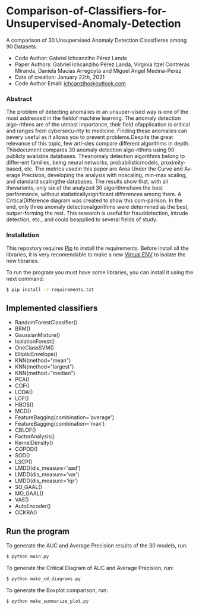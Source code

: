 # Comparison-of-Classifiers-for-Unsupervised-Anomaly-Detection

A comparison of 30 Unsupervised Anomaly Detection Classifieres among 90 Datasets.
- Code Author: Gabriel Ichcanziho Pérez Landa
- Paper Authors: Gabriel Ichcanziho Pérez Landa, Virginia Itzel Contreras Miranda, Daniela Macias Arregoyta and Miguel Angel Medina-Perez
- Date of creation: January 22th, 2021
- Code Author Email: ichcanziho@outlook.com

### Abstract

The problem of detecting anomalies in an unsuper-vised way is one of the most addressed in the fieldof machine learning. The anomaly detection algo-rithms are of the utmost importance, their field ofapplication is critical and ranges from cybersecu-rity to medicine. Finding these anomalies can bevery useful as it allows you to prevent problems.Despite the great relevance of this topic, few arti-cles compare different algorithms in depth. Thisdocument compares 30 anomaly detection algo-rithms using 90 publicly available databases. Theanomaly detection algorithms  belong to differ-ent families, being neural networks, probabilisticmodels, proximity-based, etc. The metrics usedin this paper are Area Under the Curve and Av-erage Precision, developing the analysis with noscaling, min-max scaling, and standard scalingthe databases. The results show that, with all thevariants, only six of the analyzed 30 algorithmshave the best performance, without statisticallysignificant differences among them.  A CriticalDifference diagram was created to show this com-parison. In the end, only three anomaly detectionalgorithms were determined as the best, outper-forming the rest. This research is useful for frauddetection, intrude detection, etc., and could beapplied to several fields of study.

### Installation

This repostory requires [Pip](https://docs.python.org/3/installing/index.html) to install the requirements.
Before install all the libraries, it is very recomendable to make a new [Virtual ENV](https://docs.python.org/3/library/venv.html) to isolate the new libraries.


To run the program you must have some libraries, you can install it using the next command:

```sh
$ pip install -r requirements.txt
```

## Implemented classifiers

- RandomForestClassifier()
- BRM()
- GaussianMixture()
- IsolationForest()
- OneClassSVM()
- EllipticEnvelope()
- KNN(method="mean")
- KNN(method="largest")
- KNN(method="median")
- PCA()
- COF()
- LODA()
- LOF()
- HBOS()
- MCD()
- FeatureBagging(combination='average')
- FeatureBagging(combination='max')
- CBLOF()
- FactorAnalysis()
- KernelDensity()
- COPOD()
- SOD()
- LSCP()
- LMDD(dis_measure='aad')
- LMDD(dis_measure='var')
- LMDD(dis_measure='iqr')
- SO_GAAL()
- MO_GAAL()
- VAE()
- AutoEncoder()
- OCKRA()

## Run the program


To generate the AUC and Average Precision results of the 30 models, run:

```sh
$ python main.py
```

To generate the Critical Diagram of AUC and Average Precision, run:

```sh
$ python make_cd_diagrams.py
```

To generate the Boxplot comparison, run:

```sh
$ python make_summarize_plot.py
```
